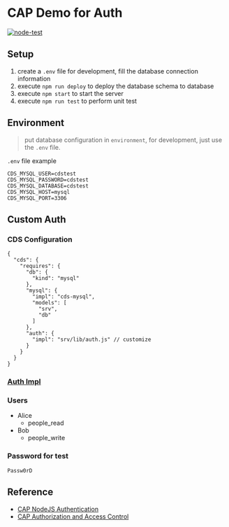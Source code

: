 # CAP Demo for Auth

[![node-test](https://github.com/Soontao/odata-v4-cap-demo/actions/workflows/nodejs.yml/badge.svg?branch=mysql)](https://github.com/Soontao/odata-v4-cap-demo/actions/workflows/nodejs.yml)

## Setup

1. create a `.env` file for development, fill the database connection information
2. execute `npm run deploy` to deploy the database schema to database
3. execute `npm start` to start the server
4. execute `npm run test` to perform unit test

## Environment

> put database configuration in `environment`, for development, just use the `.env` file.

`.env` file example

```
CDS_MYSQL_USER=cdstest
CDS_MYSQL_PASSWORD=cdstest
CDS_MYSQL_DATABASE=cdstest
CDS_MYSQL_HOST=mysql
CDS_MYSQL_PORT=3306
```

## Custom Auth

### CDS Configuration

```json5
{
  "cds": {
    "requires": {
      "db": {
        "kind": "mysql"
      },
      "mysql": {
        "impl": "cds-mysql",
        "models": [
          "srv",
          "db"
        ]
      },
      "auth": {
        "impl": "srv/lib/auth.js" // customize
      }
    }
  }
}
```

### [Auth Impl](./srv/lib/auth.js)

### Users

* Alice
  - people_read
* Bob
  - people_write

### Password for test

`Passw0rD`

## Reference

* [CAP NodeJS Authentication](https://cap.cloud.sap/docs/node.js/authentication)
* [CAP Authorization and Access Control](https://cap.cloud.sap/docs/guides/authorization)